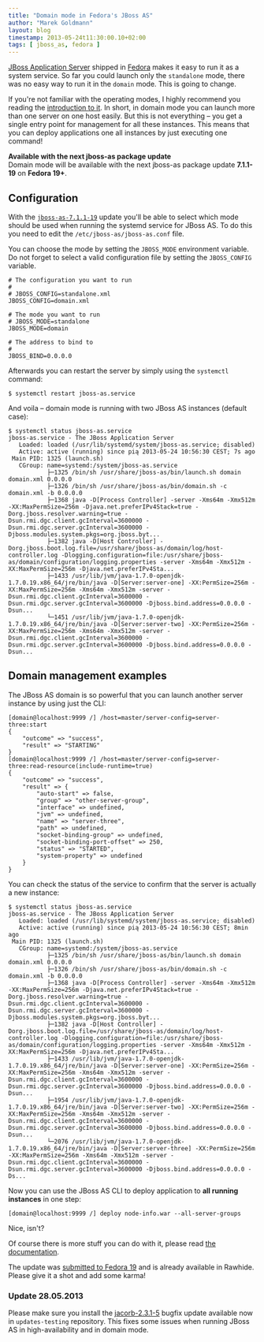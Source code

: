 ```yaml
---
title: "Domain mode in Fedora's JBoss AS"
author: "Marek Goldmann"
layout: blog
timestamp: 2013-05-24t11:30:00.10+02:00
tags: [ jboss_as, fedora ]
---
```


[JBoss Application Server](http://www.jboss.org/jbossas) shipped in
[Fedora](https://fedoraproject.org/) makes it easy to run it as a system
service. So far you could launch only the `standalone` mode, there was no easy
way to run it in the `domain` mode. This is going to change.

If you're not familiar with the operating modes, I highly recommend you reading
the [introduction to
it](https://docs.jboss.org/author/display/AS71/Operating+modes). In short, in
domain mode you can launch more than one server on one host easily. But this
is not everything &ndash; you get a single entry point for management for all
these instances. This means that you can deploy applications one all instances
by just executing one command!

<div class="alert alert-info"><strong>Available with the next jboss-as package update</strong><br/>Domain mode will be available with the next jboss-as package update <strong>7.1.1-19</strong> on <strong>Fedora 19+</strong>.</div>

## Configuration

With the
[`jboss-as-7.1.1-19`](https://admin.fedoraproject.org/updates/jboss-as-7.1.1-19.fc19)
update you'll be able to select which mode should be used when running the
systemd service for JBoss AS. To do this you need to edit the
`/etc/jboss-as/jboss-as.conf` file.

You can choose the mode by setting the `JBOSS_MODE` environment variable. Do
not forget to select a valid configuration file by setting the `JBOSS_CONFIG`
variable.

    # The configuration you want to run
    #
    # JBOSS_CONFIG=standalone.xml
    JBOSS_CONFIG=domain.xml

    # The mode you want to run
    # JBOSS_MODE=standalone
    JBOSS_MODE=domain

    # The address to bind to
    #
    JBOSS_BIND=0.0.0.0

Afterwards you can restart the server by simply using the `systemctl` command:

    $ systemctl restart jboss-as.service

And voila &ndash; domain mode is running with two JBoss AS instances (default case):

    $ systemctl status jboss-as.service
    jboss-as.service - The JBoss Application Server
       Loaded: loaded (/usr/lib/systemd/system/jboss-as.service; disabled)
       Active: active (running) since pią 2013-05-24 10:56:30 CEST; 7s ago
     Main PID: 1325 (launch.sh)
       CGroup: name=systemd:/system/jboss-as.service
               ├─1325 /bin/sh /usr/share/jboss-as/bin/launch.sh domain domain.xml 0.0.0.0
               ├─1326 /bin/sh /usr/share/jboss-as/bin/domain.sh -c domain.xml -b 0.0.0.0
               ├─1368 java -D[Process Controller] -server -Xms64m -Xmx512m -XX:MaxPermSize=256m -Djava.net.preferIPv4Stack=true -Dorg.jboss.resolver.warning=true -Dsun.rmi.dgc.client.gcInterval=3600000 -Dsun.rmi.dgc.server.gcInterval=3600000 -Djboss.modules.system.pkgs=org.jboss.byt...
               ├─1382 java -D[Host Controller] -Dorg.jboss.boot.log.file=/usr/share/jboss-as/domain/log/host-controller.log -Dlogging.configuration=file:/usr/share/jboss-as/domain/configuration/logging.properties -server -Xms64m -Xmx512m -XX:MaxPermSize=256m -Djava.net.preferIPv4Sta...
               ├─1433 /usr/lib/jvm/java-1.7.0-openjdk-1.7.0.19.x86_64/jre/bin/java -D[Server:server-one] -XX:PermSize=256m -XX:MaxPermSize=256m -Xms64m -Xmx512m -server -Dsun.rmi.dgc.client.gcInterval=3600000 -Dsun.rmi.dgc.server.gcInterval=3600000 -Djboss.bind.address=0.0.0.0 -Dsun...
               └─1451 /usr/lib/jvm/java-1.7.0-openjdk-1.7.0.19.x86_64/jre/bin/java -D[Server:server-two] -XX:PermSize=256m -XX:MaxPermSize=256m -Xms64m -Xmx512m -server -Dsun.rmi.dgc.client.gcInterval=3600000 -Dsun.rmi.dgc.server.gcInterval=3600000 -Djboss.bind.address=0.0.0.0 -Dsun...


## Domain management examples

The JBoss AS domain is so powerful that you can launch another server instance by using just the CLI:

    [domain@localhost:9999 /] /host=master/server-config=server-three:start
    {
        "outcome" => "success",
        "result" => "STARTING"
    }
    [domain@localhost:9999 /] /host=master/server-config=server-three:read-resource(include-runtime=true)
    {
        "outcome" => "success",
        "result" => {
            "auto-start" => false,
            "group" => "other-server-group",
            "interface" => undefined,
            "jvm" => undefined,
            "name" => "server-three",
            "path" => undefined,
            "socket-binding-group" => undefined,
            "socket-binding-port-offset" => 250,
            "status" => "STARTED",
            "system-property" => undefined
        }
    }

You can check the status of the service to confirm that the server is actually a new instance:

    $ systemctl status jboss-as.service
    jboss-as.service - The JBoss Application Server
       Loaded: loaded (/usr/lib/systemd/system/jboss-as.service; disabled)
       Active: active (running) since pią 2013-05-24 10:56:30 CEST; 8min ago
     Main PID: 1325 (launch.sh)
       CGroup: name=systemd:/system/jboss-as.service
               ├─1325 /bin/sh /usr/share/jboss-as/bin/launch.sh domain domain.xml 0.0.0.0
               ├─1326 /bin/sh /usr/share/jboss-as/bin/domain.sh -c domain.xml -b 0.0.0.0
               ├─1368 java -D[Process Controller] -server -Xms64m -Xmx512m -XX:MaxPermSize=256m -Djava.net.preferIPv4Stack=true -Dorg.jboss.resolver.warning=true -Dsun.rmi.dgc.client.gcInterval=3600000 -Dsun.rmi.dgc.server.gcInterval=3600000 -Djboss.modules.system.pkgs=org.jboss.byt...
               ├─1382 java -D[Host Controller] -Dorg.jboss.boot.log.file=/usr/share/jboss-as/domain/log/host-controller.log -Dlogging.configuration=file:/usr/share/jboss-as/domain/configuration/logging.properties -server -Xms64m -Xmx512m -XX:MaxPermSize=256m -Djava.net.preferIPv4Sta...
               ├─1433 /usr/lib/jvm/java-1.7.0-openjdk-1.7.0.19.x86_64/jre/bin/java -D[Server:server-one] -XX:PermSize=256m -XX:MaxPermSize=256m -Xms64m -Xmx512m -server -Dsun.rmi.dgc.client.gcInterval=3600000 -Dsun.rmi.dgc.server.gcInterval=3600000 -Djboss.bind.address=0.0.0.0 -Dsun...
               ├─1954 /usr/lib/jvm/java-1.7.0-openjdk-1.7.0.19.x86_64/jre/bin/java -D[Server:server-two] -XX:PermSize=256m -XX:MaxPermSize=256m -Xms64m -Xmx512m -server -Dsun.rmi.dgc.client.gcInterval=3600000 -Dsun.rmi.dgc.server.gcInterval=3600000 -Djboss.bind.address=0.0.0.0 -Dsun...
               └─2076 /usr/lib/jvm/java-1.7.0-openjdk-1.7.0.19.x86_64/jre/bin/java -D[Server:server-three] -XX:PermSize=256m -XX:MaxPermSize=256m -Xms64m -Xmx512m -server -Dsun.rmi.dgc.client.gcInterval=3600000 -Dsun.rmi.dgc.server.gcInterval=3600000 -Djboss.bind.address=0.0.0.0 -Ds...

Now you can use the JBoss AS CLI to deploy application to **all running instances** in one step:

    [domain@localhost:9999 /] deploy node-info.war --all-server-groups

Nice, isn't?

Of course there is more stuff you can do with it, please read [the
documentation](https://docs.jboss.org/author/display/AS71/Admin+Guide).

The update was [submitted to Fedora
19](https://admin.fedoraproject.org/updates/jboss-as-7.1.1-19.fc19) and is
already available in Rawhide. Please give it a shot and add some karma!

### Update 28.05.2013

Please make sure you install the
[jacorb-2.3.1-5](https://admin.fedoraproject.org/updates/FEDORA-2013-9359)
bugfix update available now in `updates-testing` repository. This fixes some
issues when running JBoss AS in high-availability and in domain mode.

